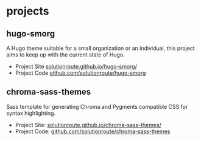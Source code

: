 # projects

## hugo-smorg

A Hugo theme suitable for a small organization or an individual, this project aims to keep up with the current state of Hugo. 

* Project Site [solutionroute.github.io/hugo-smorg/](https://solutionroute.github.io/hugo-smorg/)
* Project Code [github.com/solutionroute/hugo-smorg](https://github.com/solutionroute/hugo-smorg)

## chroma-sass-themes

Sass template for generating Chroma and Pygments compatible CSS for syntax highlighting.

* Project Site: [solutionroute.github.io/chroma-sass-themes/](https://solutionroute.github.io/chroma-sass-themes/)
* Project Code: [github.com/solutionroute/chroma-sass-themes](https://github.com/solutionroute/chroma-sass-themes)
